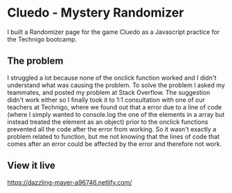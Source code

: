 # Cluedo - Mystery Randomizer

I built a Randomizer page for the game Cluedo as a Javascript practice for the Technigo bootcamp.

## The problem

I struggled a lot because none of the onclick function worked and I didn't understand what was causing the problem. To solve the problem I asked my teammates, and posted my problem at Stack Overflow. The suggestion didn't work either so I finally took it to 1:1 consultation with one of our teachers at Technigo, where we found out that a error due to a line of code (where I simply wanted to console.log the one of the elements in a array but instead treated the element as an object) prior to the onclick functions prevented all the code after the error from working. So it wasn't exactly a problem related to function, but me not knowing that the lines of code that comes after an error could be affected by the error and therefore not work. 

## View it live

https://dazzling-mayer-a96746.netlify.com/
